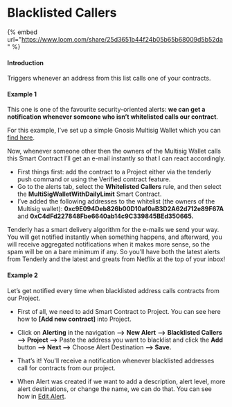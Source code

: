 # Blacklisted Callers

{% embed url="https://www.loom.com/share/25d3651b44f24b05b65b68009d5b52da" %}

#### Introduction

Triggers whenever an address from this list calls one of your contracts.

#### Example 1

This one is one of the favourite security-oriented alerts: **we can get a notification whenever someone who isn’t whitelisted calls our contract**.

For this example, I’ve set up a simple Gnosis Multisig Wallet which you can [find here](https://dashboard.tenderly.co/contract/kovan/0xbcf55f198e2a5ff4c632610183b1a5290c193e4a?utm_source=medium&utm_campaign=alerting_release&utm_medium=post&utm_content=public_contract_listing).

Now, whenever someone other then the owners of the Multisig Wallet calls this Smart Contract I’ll get an e-mail instantly so that I can react accordingly.

* First things first: add the contract to a Project either via the tenderly push command or using the Verified contract feature. 
* Go to the alerts tab, select the **Whitelisted Callers** rule, and then select the **MultiSigWalletWithDailyLimit** Smart Contract. 
* I’ve added the following addresses to the whitelist \(the owners of the Multisig wallet\): **0xc9E094Deb826b00D10af0aB3D2A62d712e89F67A** and **0xC4dFd227848Fbe6640ab14c9C339845BEd350665.**

Tenderly has a smart delivery algorithm for the e-mails we send your way. You will get notified instantly when something happens, and afterward, you will receive aggregated notifications when it makes more sense, so the spam will be on a bare minimum if any. So you’ll have both the latest alerts from Tenderly and the latest and greats from Netflix at the top of your inbox!

#### Example 2

Let’s get notified every time when blacklisted address calls contracts from our Project.

* First of all, we need to add Smart Contract to Project. You can see here how to **\[Add new contract\]** into Project.

* Click on **Alerting** in the navigation **—&gt;** **New Alert** **—&gt;** **Blacklisted Callers —&gt; Project —&gt;** Paste the address you want to blacklist and click the **Add** button **—&gt; Next —&gt;** Choose Alert Destination **—&gt; Save.** 
* That’s it! You'll receive a notification whenever blacklisted addresses call for contracts from our project. 
* When Alert was created if we want to add a description, alert level, more alert destinations, or change the name, we can do that. You can see how in [Edit Alert](editing-an-alert.md).

